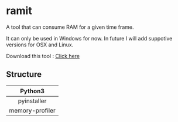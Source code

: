 # ramit
A tool that can consume RAM for a given time frame.

It can only be used in Windows for now. In future I will add suppotive versions for OSX and Linux.

Download this tool : <a href="https://github.com/shayansaha85/ramit/raw/master/dist/ramit.exe">Click here</a>

<h2>Structure</h2>

| Python3 |
| :--: |
| pyinstaller |
| memory-profiler |
